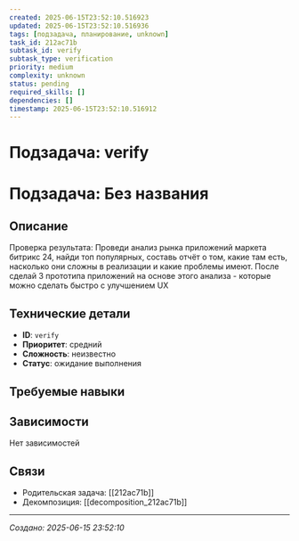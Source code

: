 ```yaml
---
created: 2025-06-15T23:52:10.516923
updated: 2025-06-15T23:52:10.516936
tags: [подзадача, планирование, unknown]
task_id: 212ac71b
subtask_id: verify
subtask_type: verification
priority: medium
complexity: unknown
status: pending
required_skills: []
dependencies: []
timestamp: 2025-06-15T23:52:10.516912
---
```


# Подзадача: verify

# Подзадача: Без названия

## Описание
Проверка результата: Проведи анализ рынка приложений маркета битрикс 24, найди топ популярных, составь отчёт о том, какие там есть, насколько они сложны в реализации и какие проблемы имеют. После сделай 3 прототипа приложений на основе этого анализа - которые можно сделать быстро с улучшением UX

## Технические детали
- **ID**: `verify`
- **Приоритет**: средний
- **Сложность**: неизвестно
- **Статус**: ожидание выполнения

## Требуемые навыки


## Зависимости
Нет зависимостей

## Связи
- Родительская задача: [[212ac71b]]
- Декомпозиция: [[decomposition_212ac71b]]

---
*Создано: 2025-06-15 23:52:10*
